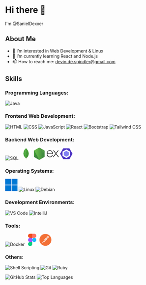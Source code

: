 # Hi there 👋

I'm @SanielDexxer

## About Me
- 👀 I’m interested in Web Development & Linux
- 🌱 I’m currently learning React and Node.js
- 📫 How to reach me: [devin.de.spindler@gmail.com](mailto:devin.de.spindler@gmail.com)

## Skills

### Programming Languages:

<p align="left">
  <img src="https://cdn.jsdelivr.net/gh/devicons/devicon/icons/java/java-original.svg" alt="Java" width="40" height="40"/>
</p>

### Frontend Web Development:

<p align="left">
  <img src="https://cdn.jsdelivr.net/gh/devicons/devicon/icons/html5/html5-original.svg" alt="HTML" width="40" height="40"/>
  <img src="https://cdn.jsdelivr.net/gh/devicons/devicon/icons/css3/css3-original.svg" alt="CSS" width="40" height="40"/>
  <img src="https://cdn.jsdelivr.net/gh/devicons/devicon/icons/javascript/javascript-original.svg" alt="JavaScript" width="40" height="40"/>
  <img src="https://cdn.jsdelivr.net/gh/devicons/devicon/icons/react/react-original.svg" alt="React" width="40" height="40"/>
  <img src="https://cdn.jsdelivr.net/gh/devicons/devicon/icons/bootstrap/bootstrap-original.svg" alt="Bootstrap" width="40" height="40"/>
  <img src="https://cdn.jsdelivr.net/gh/devicons/devicon/icons/tailwindcss/tailwindcss-original.svg" alt="Tailwind CSS" width="40" height="40"/>
</p>

### Backend Web Development:

<p align="left">
  <img src="https://cdn.jsdelivr.net/gh/devicons/devicon/icons/mysql/mysql-original.svg" alt="SQL" width="40" height="40"/>
  <img src="https://raw.githubusercontent.com/devicons/devicon/master/icons/mongodb/mongodb-original.svg" alt="MongoDB" width="40" height="40"/>
  <img src="https://github.com/devicons/devicon/blob/v2.16.0/icons/nodejs/nodejs-original.svg" alt="NodeJS" width="40" height="40">
  <img src="https://github.com/devicons/devicon/blob/v2.16.0/icons/express/express-original.svg" alt="ExpressJS" width="40" height="40">
  <img src="https://github.com/devicons/devicon/blob/v2.16.0/icons/eslint/eslint-original.svg" alt="ESLint" width="40" height="40">
</p>

### Operating Systems:
<p align="left">
  <img src="https://raw.githubusercontent.com/devicons/devicon/master/icons/windows11/windows11-original.svg" alt="MongoDB" width="40" height="40"/>
  <img src="https://cdn.jsdelivr.net/gh/devicons/devicon/icons/linux/linux-original.svg" alt="Linux" width="40" height="40"/>
  <img src="https://cdn.jsdelivr.net/gh/devicons/devicon/icons/debian/debian-original.svg" alt="Debian" width="40" height="40"/>
</p>

### Development Environments:

<p align="left">
  <img src="https://cdn.jsdelivr.net/gh/devicons/devicon/icons/vscode/vscode-original.svg" alt="VS Code" width="40" height="40"/>
  <img src="https://cdn.jsdelivr.net/gh/devicons/devicon/icons/intellij/intellij-original.svg" alt="IntelliJ" width="40" height="40"/>
</p>

### Tools:

<p align="left">
  <img src="https://cdn.jsdelivr.net/gh/devicons/devicon/icons/docker/docker-original.svg" alt="Docker" width="40" height="40"/>
  <img src="https://github.com/devicons/devicon/blob/v2.16.0/icons/figma/figma-original.svg" alt="Figma" width="40" height="40"/>
  <img src="https://github.com/devicons/devicon/blob/v2.16.0/icons/postman/postman-original.svg" alt="Postman" width="40" height="40">
</p>

### Others:

<p align="left">
  <img src="https://cdn.jsdelivr.net/gh/devicons/devicon/icons/bash/bash-original.svg" alt="Shell Scripting" width="40" height="40"/>
  <img src="https://cdn.jsdelivr.net/gh/devicons/devicon/icons/git/git-original.svg" alt="Git" width="40" height="40"/>
  <img src="https://cdn.jsdelivr.net/gh/devicons/devicon/icons/ruby/ruby-original.svg" alt="Ruby" width="40" height="40"/>
</p>


  <img src="https://github-readme-stats.vercel.app/api?username=SanielDexxer&hide_title=false&hide_rank=false&show_icons=true&include_all_commits=true&count_private=true&theme=dracula&locale=en&hide_border=false&order=1" alt="GitHub Stats" width="1000" height="200"/>
  <img src="https://github-readme-stats.vercel.app/api/top-langs?username=SanielDexxer&locale=en&hide_title=false&layout=compact&card_width=320&langs_count=5&theme=dracula&hide_border=false&order=2" alt="Top Languages" width="1000" height="200"/>

